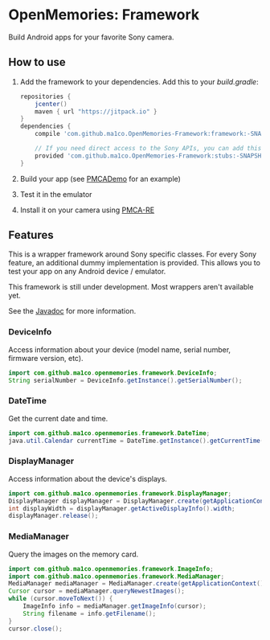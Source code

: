 # OpenMemories: Framework #
Build Android apps for your favorite Sony camera.

## How to use ##
1. Add the framework to your dependencies. Add this to your *build.gradle*:

    ```gradle
    repositories {
        jcenter()
        maven { url "https://jitpack.io" }
    }
    dependencies {
        compile 'com.github.ma1co.OpenMemories-Framework:framework:-SNAPSHOT'

        // If you need direct access to the Sony APIs, you can add this line, too:
        provided 'com.github.ma1co.OpenMemories-Framework:stubs:-SNAPSHOT'
    }
    ```

2. Build your app (see [PMCADemo](https://github.com/ma1co/PMCADemo) for an example)

3. Test it in the emulator

4. Install it on your camera using [PMCA-RE](https://github.com/ma1co/Sony-PMCA-RE)

## Features ##
This is a wrapper framework around Sony specific classes. For every Sony feature, an additional dummy implementation is provided. This allows you to test your app on any Android device / emulator.

This framework is still under development. Most wrappers aren't available yet.

See the [Javadoc](https://jitpack.io/com/github/ma1co/OpenMemories-Framework/framework/-SNAPSHOT/javadoc/) for more information.

### DeviceInfo ###
Access information about your device (model name, serial number, firmware version, etc).

```java
import com.github.ma1co.openmemories.framework.DeviceInfo;
String serialNumber = DeviceInfo.getInstance().getSerialNumber();
```

### DateTime ###
Get the current date and time.

```java
import com.github.ma1co.openmemories.framework.DateTime;
java.util.Calendar currentTime = DateTime.getInstance().getCurrentTime();
```

### DisplayManager ###
Access information about the device's displays.

```java
import com.github.ma1co.openmemories.framework.DisplayManager;
DisplayManager displayManager = DisplayManager.create(getApplicationContext());
int displayWidth = displayManager.getActiveDisplayInfo().width;
displayManager.release();
```

### MediaManager ###
Query the images on the memory card.

```java
import com.github.ma1co.openmemories.framework.ImageInfo;
import com.github.ma1co.openmemories.framework.MediaManager;
MediaManager mediaManager = MediaManager.create(getApplicationContext());
Cursor cursor = mediaManager.queryNewestImages();
while (cursor.moveToNext()) {
    ImageInfo info = mediaManager.getImageInfo(cursor);
    String filename = info.getFilename();
}
cursor.close();
```
